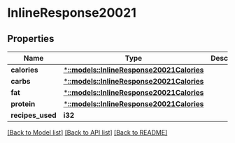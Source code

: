 # InlineResponse20021

## Properties

Name | Type | Description | Notes
------------ | ------------- | ------------- | -------------
**calories** | [***::models::InlineResponse20021Calories**](inline_response_200_21_calories.md) |  | 
**carbs** | [***::models::InlineResponse20021Calories**](inline_response_200_21_calories.md) |  | 
**fat** | [***::models::InlineResponse20021Calories**](inline_response_200_21_calories.md) |  | 
**protein** | [***::models::InlineResponse20021Calories**](inline_response_200_21_calories.md) |  | 
**recipes_used** | **i32** |  | 

[[Back to Model list]](../README.md#documentation-for-models) [[Back to API list]](../README.md#documentation-for-api-endpoints) [[Back to README]](../README.md)


